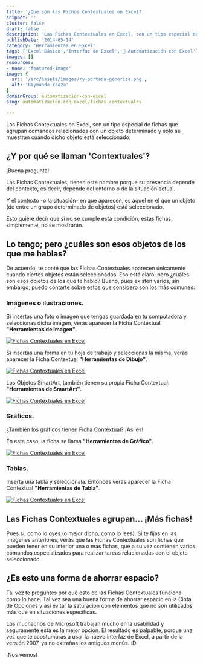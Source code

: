 ```yaml
---
title: '¿Qué son las Fichas Contextuales en Excel?'
snippet: ''
cluster: false
draft: false 
description: 'Las Fichas Contextuales en Excel, son un tipo especial de fichas que agrupan comandos relacionados con un objeto determinado.'
publishDate: '2014-05-14'
category: 'Herramientas en Excel'
tags: ['Excel Básico','Interfaz de Excel','🤖 Automatización con Excel']
images: []
resources: 
- name: 'featured-image'
image: {
  src: '/src/assets/images/ry-portada-generica.png',
  alt: 'Raymundo Ycaza'
}
domainGroup: automatizacion-con-excel
slug: automatizacion-con-excel/fichas-contextuales

---
```


Las Fichas Contextuales en Excel, son un tipo especial de fichas que agrupan comandos relacionados con un objeto determinado y solo se muestran cuando dicho objeto está seleccionado.

## ¿Y por qué se llaman 'Contextuales'?

¡Buena pregunta!

Las Fichas Contextuales, tienen este nombre porque su presencia depende del contexto, es decir, depende del entorno o de la situación actual.

Y el contexto -o la situación- en que aparecen, es aquel en el que un objeto (de entre un grupo determinado de objetos) está seleccionado.

Esto quiere decir que si no se cumple esta condición, estas fichas, simplemente, no se mostrarán.

## Lo tengo; pero ¿cuáles son esos objetos de los que me hablas?

De acuerdo, te conté que las Fichas Contextuales aparecen únicamente cuando ciertos objetos están seleccionados. Eso está claro; pero ¿cuáles son esos objetos de los que te hablo? Bueno, pues existen varios, sin embargo, puedo contarte sobre estos que considero son los más comunes:

### Imágenes o ilustraciones.

Si insertas una foto o imagen que tengas guardada en tu computadora y seleccionas dicha imagen, verás aparecer la Ficha Contextual **"Herramientas de Imagen"**.

[![Fichas Contextuales en Excel](/src/assets/images/2023/20130821-fichas-contextuales-000075.png)](http://raymundoycaza.com/wp-content/uploads/20130821-fichas-contextuales-000075.png)

Si insertas una forma en tu hoja de trabajo y seleccionas la misma, verás aparecer la Ficha Contextual **"Herramientas de Dibujo"**.

[![Fichas Contextuales en Excel](/src/assets/images/2023/20130821-fichas-contextuales-000076.png)](http://raymundoycaza.com/wp-content/uploads/20130821-fichas-contextuales-000076.png)

Los Objetos SmartArt, también tienen su propia Ficha Contextual: **"Herramientas de SmartArt"**.

[![Fichas Contextuales en Excel](/src/assets/images/2023/20130821-fichas-contextuales-000077.png)](http://raymundoycaza.com/wp-content/uploads/20130821-fichas-contextuales-000077.png)

### Gráficos.

¿También los gráficos tienen Ficha Contextual? ¡Así es!

En este caso, la ficha se llama **"Herramientas de Gráfico"**.

[![Fichas Contextuales en Excel](/src/assets/images/2023/20130821-fichas-contextuales-000078.png)](http://raymundoycaza.com/wp-content/uploads/20130821-fichas-contextuales-000078.png)

### Tablas.

Inserta una tabla y selecciónala. Entonces verás aparecer la Ficha Contextual **"Herramientas de Tabla"**.

[![Fichas Contextuales en Excel](/src/assets/images/2023/20130821-fichas-contextuales-000079.png)](http://raymundoycaza.com/wp-content/uploads/20130821-fichas-contextuales-000079.png)

## Las Fichas Contextuales agrupan... ¡Más fichas!

Pues sí, como lo oyes (o mejor dicho, como lo lees). Si te fijas en las imágenes anteriores, verás que las Fichas Contextuales son fichas que pueden tener en su interior una o más fichas, que a su vez contienen varios comandos especializados para realizar tareas relacionadas con el objeto seleccionado.

## ¿Es esto una forma de ahorrar espacio?

Tal vez te preguntes por qué esto de las Fichas Contextuales funciona como lo hace. Tal vez sea una buena forma de ahorrar espacio en la Cinta de Opciones y así evitar la saturación con elementos que no son utilizados más que en situaciones específicas.

Los muchachos de Microsoft trabajan mucho en la usabilidad y seguramente esta es la mejor opción. El resultado es palpable, porque una vez que te acostumbras a usar la nueva interfaz de Excel, a partir de la versión 2007, ya no extrañas los antiguos menús. :D

¡Nos vemos!
